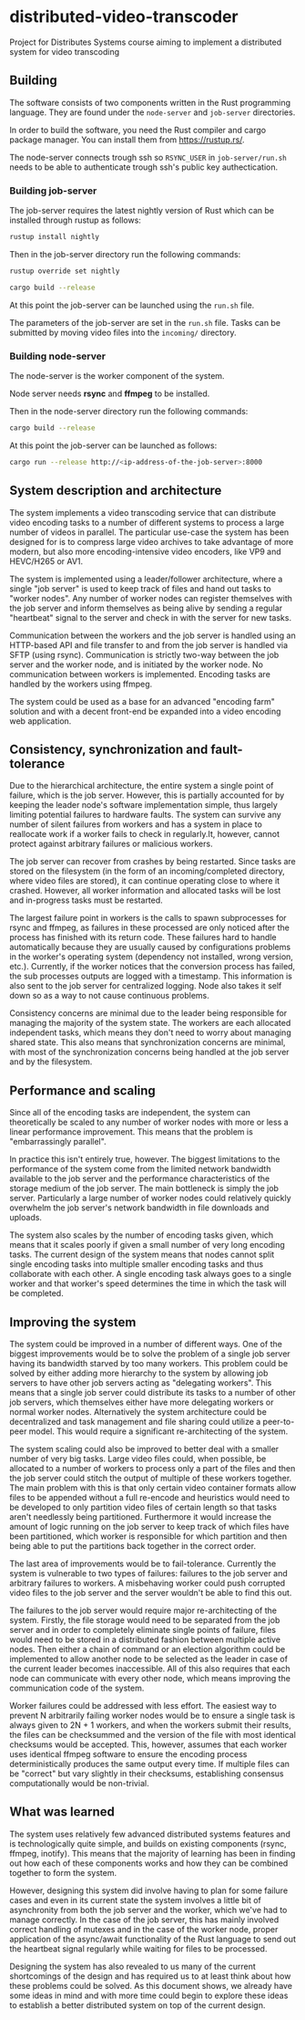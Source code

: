 # distributed-video-transcoder
Project for Distributes Systems course aiming to implement a distributed system
for video transcoding

## Building

The software consists of two components written in the Rust programming
language. They are found under the ```node-server``` and ```job-server```
directories.

In order to build the software, you need the Rust compiler and cargo package
manager. You can install them from https://rustup.rs/.

The node-server connects trough ssh so ```RSYNC_USER``` in ```job-server/run.sh```
needs to be able to authenticate trough ssh's public key authectication.

### Building job-server

The job-server requires the latest nightly version of Rust which can be
installed through rustup as follows:

``` sh
rustup install nightly
```

Then in the job-server directory run the following commands:

``` sh
rustup override set nightly

cargo build --release
```

At this point the job-server can be launched using the ```run.sh``` file.

The parameters of the job-server are set in the ```run.sh``` file. Tasks can be
submitted by moving video files into the ```incoming/``` directory.

### Building node-server

The node-server is the worker component of the system.

Node server needs **rsync** and **ffmpeg** to be installed.

Then in the node-server directory run the following commands:

``` sh
cargo build --release
```

At this point the job-server can be launched as follows:

``` sh
cargo run --release http://<ip-address-of-the-job-server>:8000
```

## System description and architecture

The system implements a video transcoding service that can distribute video
encoding tasks to a number of different systems to process a large number of
videos in parallel. The particular use-case the system has been designed for is
to compress large video archives to take advantage of more modern, but also more
encoding-intensive video encoders, like VP9 and HEVC/H265 or AV1.

The system is implemented using a leader/follower architecture, where a single
"job server" is used to keep track of files and hand out tasks to "worker
nodes". Any number of worker nodes can register themselves with the job server
and inform themselves as being alive by sending a regular "heartbeat" signal to
the server and check in with the server for new tasks.

Communication between the workers and the job server is handled using an
HTTP-based API and file transfer to and from the job server is handled via SFTP
(using rsync). Communication is strictly two-way between the job server and the
worker node, and is initiated by the worker node. No communication between
workers is implemented. Encoding tasks are handled by the workers using ffmpeg. 

The system could be used as a base for an advanced "encoding farm" solution and
with a decent front-end be expanded into a video encoding web application.

## Consistency, synchronization and fault-tolerance

Due to the hierarchical architecture, the entire system a single point of
failure, which is the job server. However, this is partially accounted for by
keeping the leader node's software implementation simple, thus largely limiting
potential failures to hardware faults. The system can survive any number of
silent failures from workers and has a system in place to reallocate work if a
worker fails to check in regularly.It, however, cannot protect against
arbitrary failures or malicious workers.

The job server can recover from crashes by being restarted. Since tasks are
stored on the filesystem (in the form of an incoming/completed directory, where
video files are stored), it can continue operating close to where it crashed.
However, all worker information and allocated tasks will be lost and in-progress
tasks must be restarted.

The largest failure point in workers is the calls to spawn subprocesses for rsync
and ffmpeg, as failures in these processed are only noticed after the process has finished
with its return code. These failures hard to handle automatically because they are 
usually caused by configurations problems in the worker's operating system 
(dependency not installed, wrong version, etc.). Currently, if the worker notices that
the conversion process has failed, the sub processes outputs are logged with a timestamp.
This information is also sent to the job server for centralized logging.
Node also takes it self down so as a way to not cause continuous problems.

Consistency concerns are minimal due to the leader being responsible for
managing the majority of the system state. The workers are each allocated
independent tasks, which means they don't need to worry about managing shared
state. This also means that synchronization concerns are minimal, with most of
the synchronization concerns being handled at the job server and by the
filesystem.

## Performance and scaling

Since all of the encoding tasks are independent, the system can theoretically be
scaled to any number of worker nodes with more or less a linear performance
improvement. This means that the problem is "embarrassingly parallel".

In practice this isn't entirely true, however. The biggest limitations to the
performance of the system come from the limited network bandwidth available to
the job server and the performance characteristics of the storage medium of the 
job server. The main bottleneck is simply the job server. Particularly a large
number of worker nodes could relatively quickly overwhelm the job server's
network bandwidth in file downloads and uploads.

The system also scales by the number of encoding tasks given, which means that
it scales poorly if given a small number of very long encoding tasks. The
current design of the system means that nodes cannot split single encoding tasks
into multiple smaller encoding tasks and thus collaborate with each other. A
single encoding task always goes to a single worker and that worker's speed
determines the time in which the task will be completed.

## Improving the system

The system could be improved in a number of different ways. One of the biggest
improvements would be to solve the problem of a single job server having its
bandwidth starved by too many workers. This problem could be solved by either
adding more hierarchy to the system by allowing job servers to have other job
servers acting as "delegating workers". This means that a single job server
could distribute its tasks to a number of other job servers, which themselves
either have more delegating workers or normal worker nodes. Alternatively the
system architecture could be decentralized and task management and file sharing
could utilize a peer-to-peer model. This would require a significant
re-architecting of the system.

The system scaling could also be improved to better deal with a smaller number
of very big tasks. Large video files could, when possible, be allocated to a
number of workers to process only a part of the files and then the job server
could stitch the output of multiple of these workers together. The main problem
with this is that only certain video container formats allow files to be
appended without a full re-encode and heuristics would need to be developed to
only partition video files of certain length so that tasks aren't needlessly
being partitioned. Furthermore it would increase the amount of logic running on
the job server to keep track of which files have been partitioned, which worker
is responsible for which partition and then being able to put the partitions
back together in the correct order.

The last area of improvements would be to fail-tolerance. Currently the system
is vulnerable to two types of failures: failures to the job server and arbitrary
failures to workers. A misbehaving worker could push corrupted video files to
the job server and the server wouldn't be able to find this out.

The failures to the job server would require major re-architecting of the
system. Firstly, the file storage would need to be separated from the job
server and in order to completely eliminate single points of failure, files
would need to be stored in a distributed fashion between multiple active
nodes. Then either a chain of command or an election algorithm could be
implemented to allow another node to be selected as the leader in case of the
current leader becomes inaccessible. All of this also requires that each node
can communicate with every other node, which means improving the communication
code of the system.

Worker failures could be addressed with less effort. The easiest way to prevent
N arbitrarily failing worker nodes would be to ensure a single task is always
given to 2N + 1 workers, and when the workers submit their results, the files
can be checksummed and the version of the file with most identical checksums
would be accepted. This, however, assumes that each worker uses identical ffmpeg
software to ensure the encoding process deterministically produces the same
output every time. If multiple files can be "correct" but vary slightly in their
checksums, establishing consensus computationally would be non-trivial.

## What was learned

The system uses relatively few advanced distributed systems features and is
technologically quite simple, and builds on existing components (rsync, ffmpeg,
inotify). This means that the majority of learning has been in finding out how
each of these components works and how they can be combined together to form the
system.

However, designing this system did involve having to plan for some failure cases
and even in its current state the system involves a little bit of asynchronity
from both the job server and the worker, which we've had to manage correctly. In
the case of the job server, this has mainly involved correct handling of mutexes
and in the case of the worker node, proper application of the async/await
functionality of the Rust language to send out the heartbeat signal regularly
while waiting for files to be processed.

Designing the system has also revealed to us many of the current shortcomings of
the design and has required us to at least think about how these problems could
be solved. As this document shows, we already have some ideas in mind and with
more time could begin to explore these ideas to establish a better distributed
system on top of the current design.
